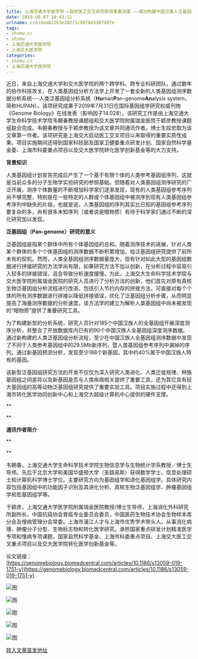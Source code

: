 ```yaml
---
title: 上海交通大学医学院->我校医工交叉研究取得重要进展 ——成功构建中国汉族人泛基因组分析流程 | shsmu.cc
date: 2019-08-07 18:43:11
urlname: cc614eab22b3e28271c8978d330fd9fe
tags: 
- shsmu.cc
- shsmu
- 上海交通大学医学院
- 上海交大医学院
categories:
- shsmu.cc
- 上海交通大学医学院
---
```



近日，来自上海交通大学和交大医学院的两个跨学科、跨专业科研团队，通过数年的协作科技攻关，在人类基因组分析方法学上开发了一套全新的人类基因组测序数据分析系统---人类泛基因组分析系统（**Hu**man**P**an-genome**An**alysis system，简称HUPAN）。该项研究成果于2019年7月31日在国际基因组学研究权威刊物《Genome Biology》在线发表（影响因子14.028）。该研究工作是由上海交通大学生命科学技术学院韦朝春教授课题组和交大医学院附属瑞金医院于颖彦教授课题组联合完成。韦朝春教授与于颖彦教授为该文章共同通讯作者，博士生段忠取为该文章第一作者。该项研究是上海交大启动医工交叉项目以来取得的重要实质性成果。项目实施期间还得到国家科技部及国家卫健委重点研发计划、国家自然科学基金委、上海市科委重点项目以及交大医学院转化医学创新基金等的大力支持。

**背景知识**

人类基因组计划宣告完成后产生了一个基于有限个体的人类参考基因组序列，这就是当前众多的分子生物学实验研究的参照基础。但随着对人类基因组测序研究的广泛开展，测序个体数量的不断增加科学家们逐渐发现，现有的人类基因组参考序列尚不够完整，特别是在一些特定的人群或个体基因组中被测序到现有人类基因组参考序列中缺失的片段，也就是说，人类基因组的序列其实比已知的基因组参考序列要复杂的多，尚有很多未知序列（或者说是暗物质）有待于科学家们通过不断的深化研究加以发现。

**泛基因组（Pan-genome）研究的意义**

泛基因组是指某个群体中所有个体基因组的总和。随着测序技术的进展，针对人类某个群体的多个个体基因组的测序数据不断积累增加，给泛基因组研究提供了前所未有的契机。然而，人类全基因组测序数据量庞大，现有针对如此大型的基因组数据进行拼接研究的方法学尚有限，如果研究方法不加以创新，在分析过程中容易引入较多的拼接错误，且会导致分析速度缓慢。为此，上海交大生命科学技术学院与交大医学院附属瑞金医院的研究人员进行了分析方法的创新，他们首先对原有真核生物泛基因组分析流程进行改进，包括引入节约内存的拼接方法，可直接对每个个体的所有测序数据进行拼接以降低拼接错误，优化了泛基因组分析步骤，从而明显提高了海量测序数据的分析速度。该方法学的建立为解析人类基因组中尚未被发现的“暗物质”提供了重要研究工具。

为了构建新型的分析系统，研究人员针对185个中国汉族人的全基因组开展深度测序分析，并整合了开放数据库内已有的90个中国汉族人全基因组深度测序数据。通过新构建的人类泛基因组分析流程，至少在中国汉族人全基因组测序数据中发现了不同于人类参考基因组中的29.5Mb新序列，暨人类基因组参考序列中漏掉的序列。通过新基因预测分析，发现至少188个新基因，其中约40%属于中国汉族人特有的基因。

该新型泛基因组研究方法的开发不仅仅为深入研究人类进化、人类迁徙规律、种族基因组之间差异以及新基因是否与人类疾病相关提供了重要工具，还为其它具有较大基因组的高等动物泛基因组研究提供了重要实验工具。项目实施过程中还得到上海市转化医学协同创新中心和上海交大超级计算机中心提供的硬件支撑。

**

**

**通讯作者简介**

**

**

韦朝春，上海交通大学生命科学技术学院生物信息学与生物统计学系教授／博士生导师。先后于北京大学和美国华盛顿大学（圣路易斯）获得数学学士、信息处理硕士和计算机科学博士学位。主要研究方向为基因组学和进化基因组学。具体研究内容包括基因组中的功能因子识别及其进化分析、真核生物泛基因组学、肿瘤基因组学和宏基因组学等。

于颖彦，上海交通大学医学院附属瑞金医院教授/博士生导师，上海消化外科研究所副所长，中国抗癌协会胃癌专业委员会委员，中国医药生物技术协会生物样本库分会及慢病管理分会常委。上海市浦江人才与上海市优秀学术带头人。从事消化病理、肿瘤分子分型、生物标志物和转化医学研究。承担国家重点研发计划精准医学专项和慢病专项课题，国家自然科学基金、上海市科委重点项目、上海交大医工交叉重点项目以及交大医学院转化医学创新基金等。

论文链接：[https://genomebiology.biomedcentral.com/articles/10.1186/s13059-019-1751-y](https://genomebiology.biomedcentral.com/articles/10.1186/s13059-019-1751-y)



![图](https://www.shsmu.edu.cn/__local/4/51/2A/7D46BC8877D3A243674934CF36E_BA9806AD_DAE3.jpg?e=.jpg)

![图](https://www.shsmu.edu.cn/__local/2/B0/99/DAD4796FD93BFAA20C33E85A0CE_650FA6CD_10CA9.jpg?e=.jpg)

![图](https://www.shsmu.edu.cn/__local/E/95/9F/F2DF4E867EA68CA402F21C02C45_00783FCA_11E8E.jpg)

![图](https://www.shsmu.edu.cn/__local/8/A6/5E/DD4BE8BEE210CD3F968B5C0B461_40DA9BAD_31BD4.jpg)

![图](https://www.shsmu.edu.cn/__local/5/4F/3C/29607C1262192D65FD77C9A4B6C_FDB4489B_3660A.jpg)

[转入文章首发地址](https://www.shsmu.edu.cn/news/info/1002/16921.htm)